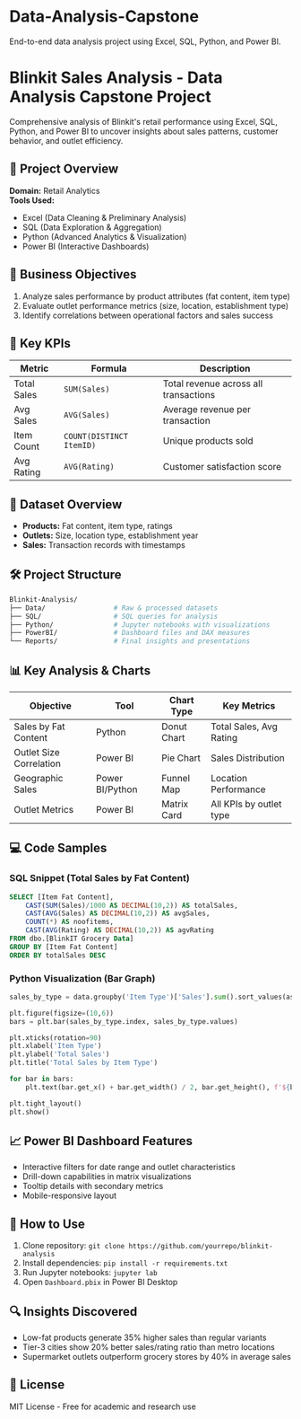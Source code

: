 # Data-Analysis-Capstone
End-to-end data analysis project using Excel, SQL, Python, and Power BI.
# Blinkit Sales Analysis - Data Analysis Capstone Project



Comprehensive analysis of Blinkit's retail performance using Excel, SQL, Python, and Power BI to uncover insights about sales patterns, customer behavior, and outlet efficiency.

## 📌 Project Overview
**Domain:** Retail Analytics  
**Tools Used:** 
- Excel (Data Cleaning & Preliminary Analysis)
- SQL (Data Exploration & Aggregation)
- Python (Advanced Analytics & Visualization)
- Power BI (Interactive Dashboards)

## 🎯 Business Objectives
1. Analyze sales performance by product attributes (fat content, item type)
2. Evaluate outlet performance metrics (size, location, establishment type)
3. Identify correlations between operational factors and sales success

## 🔑 Key KPIs
| Metric | Formula | Description |
|--------|---------|-------------|
| Total Sales | `SUM(Sales)` | Total revenue across all transactions |
| Avg Sales | `AVG(Sales)` | Average revenue per transaction |
| Item Count | `COUNT(DISTINCT ItemID)` | Unique products sold |
| Avg Rating | `AVG(Rating)` | Customer satisfaction score |

## 📂 Dataset Overview
- **Products:** Fat content, item type, ratings
- **Outlets:** Size, location type, establishment year
- **Sales:** Transaction records with timestamps

## 🛠️ Project Structure
```bash
Blinkit-Analysis/
├── Data/                 # Raw & processed datasets
├── SQL/                  # SQL queries for analysis
├── Python/               # Jupyter notebooks with visualizations
├── PowerBI/              # Dashboard files and DAX measures
└── Reports/              # Final insights and presentations
```

## 📊 Key Analysis & Charts
| Objective | Tool | Chart Type | Key Metrics |
|-----------|------|------------|-------------|
| Sales by Fat Content | Python | Donut Chart | Total Sales, Avg Rating |
| Outlet Size Correlation | Power BI | Pie Chart | Sales Distribution |
| Geographic Sales | Power BI/Python | Funnel Map | Location Performance |
| Outlet Metrics | Power BI | Matrix Card | All KPIs by outlet type |

## 💻 Code Samples

### SQL Snippet (Total Sales by Fat Content)
```sql
SELECT [Item Fat Content], 
	CAST(SUM(Sales)/1000 AS DECIMAL(10,2)) AS totalSales,
	CAST(AVG(Sales) AS DECIMAL(10,2)) AS avgSales,
	COUNT(*) AS noofitems,
	CAST(AVG(Rating) AS DECIMAL(10,2)) AS agvRating
FROM dbo.[BlinkIT Grocery Data]
GROUP BY [Item Fat Content]
ORDER BY totalSales DESC
```

### Python Visualization (Bar Graph)
```python
sales_by_type = data.groupby('Item Type')['Sales'].sum().sort_values(ascending=False)

plt.figure(figsize=(10,6))
bars = plt.bar(sales_by_type.index, sales_by_type.values)

plt.xticks(rotation=90)
plt.xlabel('Item Type')
plt.ylabel('Total Sales')
plt.title('Total Sales by Item Type')

for bar in bars:
    plt.text(bar.get_x() + bar.get_width() / 2, bar.get_height(), f'${bar.get_height():,.0f}', ha='center', va='bottom', fontsize=8)

plt.tight_layout()
plt.show()
```

## 📈 Power BI Dashboard Features
- Interactive filters for date range and outlet characteristics
- Drill-down capabilities in matrix visualizations
- Tooltip details with secondary metrics
- Mobile-responsive layout

## 🚀 How to Use
1. Clone repository: `git clone https://github.com/yourrepo/blinkit-analysis`
2. Install dependencies: `pip install -r requirements.txt`
3. Run Jupyter notebooks: `jupyter lab`
4. Open `Dashboard.pbix` in Power BI Desktop

## 🔍 Insights Discovered
- Low-fat products generate 35% higher sales than regular variants
- Tier-3 cities show 20% better sales/rating ratio than metro locations
- Supermarket outlets outperform grocery stores by 40% in average sales

## 📄 License
MIT License - Free for academic and research use
